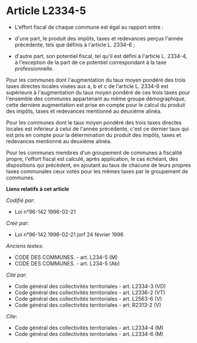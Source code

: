 # Article L2334-5

- L'effort fiscal de chaque commune est égal au rapport entre :

- d'une part, le produit des impôts, taxes et redevances perçus l'année précédente, tels que définis à l'article L. 2334-6 ;

- d'autre part, son potentiel fiscal, tel qu'il est défini à l'article L. 2334-4, à l'exception de la part de ce potentiel
correspondant à la taxe professionnelle.

Pour les communes dont l'augmentation du taux moyen pondéré des trois taxes directes locales visées aux a, b et c de
l'article L. 2334-6 est supérieure à l'augmentation du taux moyen pondéré de ces trois taxes pour l'ensemble des communes
appartenant au même groupe démographique, cette dernière augmentation est prise en compte pour le calcul du produit des
impôts, taxes et redevances mentionné au deuxième alinéa.

Pour les communes dont le taux moyen pondéré des trois taxes directes locales est inférieur à celui de l'année précédente,
c'est ce dernier taux qui est pris en compte pour la détermination du produit des impôts, taxes et redevances mentionné au
deuxième alinéa.

Pour les communes membres d'un groupement de communes à fiscalité propre, l'effort fiscal est calculé, après application, le
cas échéant, des dispositions qui précèdent, en ajoutant au taux de chacune de leurs propres taxes communales ceux votés pour
les mêmes taxes par le groupement de communes.

**Liens relatifs à cet article**

_Codifié par_:

  - Loi n°96-142 1996-02-21

_Créé par_:

  - Loi n°96-142 1996-02-21 jorf 24 février 1996

_Anciens textes_:

  - CODE DES COMMUNES. - art. L234-5 (M)
  - CODE DES COMMUNES. - art. L234-5 (Ab)

_Cité par_:

  - Code général des collectivités territoriales - art. L2334-3 (VD)
  - Code général des collectivités territoriales - art. L2336-2 (VT)
  - Code général des collectivités territoriales - art. L2563-6 (V)
  - Code général des collectivités territoriales - art. R2313-2 (V)

_Cite_:

  - Code général des collectivités territoriales - art. L2334-4 (M)
  - Code général des collectivités territoriales - art. L2334-6 (M)
